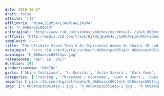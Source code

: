 ```yaml
---
date: 2018-10-27
draft: false
affsite: "r18"
afflinkr18: "NjA4LjEuMS4xLjAuMC4wLjAuMA"
url: "h_068mxsps00514"
urloriginal: "http://www.r18.com/videos/vod/movies/detail/-/id=h_068mxsps00514"
urlfinal: "http://media.r18.com/track/NjA4LjEuMS4xLjAuMC4wLjAuMA/videos/vod/movies/detail/-/id=h_068mxsps00514"
samplevid: "----"
title: "The Ultimate Slave Town 5 An Imprisoned Woman In Chains 18 Ladies"
mainimgurl: "pics.r18.com/digital/video/h_068mxsps00514/h_068mxsps00514ps.jpg"
mainimgs: "h_068mxsps00514ps.jpg"
releasedate: "Apr. 16, 2017"
duration: 241
productioncomp: "MAXING"
girls: ['Akiho Yoshizawa', 'Yu Konishi', 'Julie Sakura', 'Kana Yume', 'Misa Makise', 'Mei Matsumoto', 'Rumi Kanda', 'Yuna Inoue', 'Nono Mizusawa', 'Yukina']
categories: ['Training', 'Threesome / Foursome', 'Over 4 Hours', 'Special 7 studios SALE']
imgurls: ['pics.r18.com/digital/video/h_068mxsps00514/h_068mxsps00514jp-1.jpg', 'pics.r18.com/digital/video/h_068mxsps00514/h_068mxsps00514jp-2.jpg', 'pics.r18.com/digital/video/h_068mxsps00514/h_068mxsps00514jp-3.jpg', 'pics.r18.com/digital/video/h_068mxsps00514/h_068mxsps00514jp-4.jpg', 'pics.r18.com/digital/video/h_068mxsps00514/h_068mxsps00514jp-5.jpg', 'pics.r18.com/digital/video/h_068mxsps00514/h_068mxsps00514jp-6.jpg', 'pics.r18.com/digital/video/h_068mxsps00514/h_068mxsps00514jp-7.jpg', 'pics.r18.com/digital/video/h_068mxsps00514/h_068mxsps00514jp-8.jpg', 'pics.r18.com/digital/video/h_068mxsps00514/h_068mxsps00514jp-9.jpg', 'pics.r18.com/digital/video/h_068mxsps00514/h_068mxsps00514jp-10.jpg', 'pics.r18.com/digital/video/h_068mxsps00514/h_068mxsps00514jp-11.jpg', 'pics.r18.com/digital/video/h_068mxsps00514/h_068mxsps00514jp-12.jpg', 'pics.r18.com/digital/video/h_068mxsps00514/h_068mxsps00514jp-13.jpg', 'pics.r18.com/digital/video/h_068mxsps00514/h_068mxsps00514jp-14.jpg', 'pics.r18.com/digital/video/h_068mxsps00514/h_068mxsps00514jp-15.jpg', 'pics.r18.com/digital/video/h_068mxsps00514/h_068mxsps00514jp-16.jpg', 'pics.r18.com/digital/video/h_068mxsps00514/h_068mxsps00514jp-17.jpg', 'pics.r18.com/digital/video/h_068mxsps00514/h_068mxsps00514jp-18.jpg', 'pics.r18.com/digital/video/h_068mxsps00514/h_068mxsps00514jp-19.jpg', 'pics.r18.com/digital/video/h_068mxsps00514/h_068mxsps00514jp-20.jpg']
imgs: ['h_068mxsps00514jp-1.jpg', 'h_068mxsps00514jp-2.jpg', 'h_068mxsps00514jp-3.jpg', 'h_068mxsps00514jp-4.jpg', 'h_068mxsps00514jp-5.jpg', 'h_068mxsps00514jp-6.jpg', 'h_068mxsps00514jp-7.jpg', 'h_068mxsps00514jp-8.jpg', 'h_068mxsps00514jp-9.jpg', 'h_068mxsps00514jp-10.jpg', 'h_068mxsps00514jp-11.jpg', 'h_068mxsps00514jp-12.jpg', 'h_068mxsps00514jp-13.jpg', 'h_068mxsps00514jp-14.jpg', 'h_068mxsps00514jp-15.jpg', 'h_068mxsps00514jp-16.jpg', 'h_068mxsps00514jp-17.jpg', 'h_068mxsps00514jp-18.jpg', 'h_068mxsps00514jp-19.jpg', 'h_068mxsps00514jp-20.jpg']
---
```

